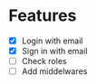 # Features

-   [x] Login with email
-   [x] Sign in with email
-   [ ] Check roles
-   [ ] Add middelwares
